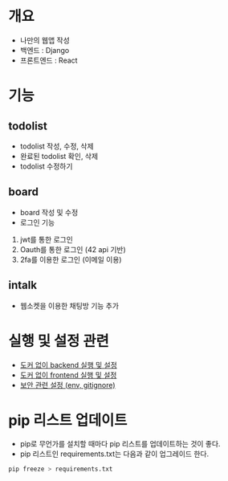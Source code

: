 # 개요
* 나만의 웹앱 작성
* 백엔드 : Django
* 프론트엔드 : React

# 기능
## todolist
* todolist 작성, 수정, 삭제
* 완료된 todolist 확인, 삭제
* todolist 수정하기

## board
* board 작성 및 수정
* 로그인 기능
1. jwt를 통한 로그인
2. Oauth를 통한 로그인 (42 api 기반)
3. 2fa를 이용한 로그인 (이메일 이용)

## intalk
* 웹소켓을 이용한 채팅방 기능 추가

# 실행 및 설정 관련
* [도커 없이 backend 실행 및 설정](./backend/README.md)
* [도커 없이 frontend 실행 및 설정](./frontend/README.md)
* [보안 관련 설정 (env, gitignore)](./security.md)

# pip 리스트 업데이트
* pip로 무언가를 설치할 때마다 pip 리스트를 업데이트하는 것이 좋다.
* pip 리스트인 requirements.txt는 다음과 같이 업그레이드 한다.

```Bash
pip freeze > requirements.txt
```